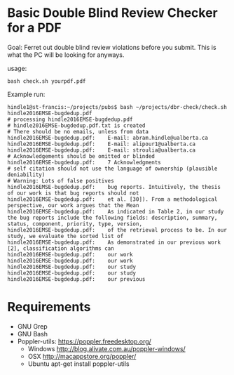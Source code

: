 # Basic Double Blind Review Checker for a PDF

Goal: Ferret out double blind review violations before you submit. This is what the PC will be looking for anyways.

usage:

    bash check.sh yourpdf.pdf

Example run:

    hindle1@st-francis:~/projects/pubs$ bash ~/projects/dbr-check/check.sh hindle2016EMSE-bugdedup.pdf
    # processing hindle2016EMSE-bugdedup.pdf
    # hindle2016EMSE-bugdedup.pdf.txt is created
    # There should be no emails, unless from data
    hindle2016EMSE-bugdedup.pdf:	E-mail: abram.hindle@ualberta.ca
    hindle2016EMSE-bugdedup.pdf:	E-mail: alipour1@ualberta.ca
    hindle2016EMSE-bugdedup.pdf:	E-mail: stroulia@ualberta.ca
    # Acknowledgements should be omitted or blinded
    hindle2016EMSE-bugdedup.pdf:	7 Acknowledgments
    # self citation should not use the language of ownership (plausible deniability)
    # Warning: Lots of false positives
    hindle2016EMSE-bugdedup.pdf:	bug reports. Intuitively, the thesis of our work is that bug reports should not
    hindle2016EMSE-bugdedup.pdf:	et al. [30]). From a methodological perspective, our work argues that the Mean
    hindle2016EMSE-bugdedup.pdf:	As indicated in Table 2, in our study the bug reports include the following fields: description, summary, status, component, priority, type, version,
    hindle2016EMSE-bugdedup.pdf:	of the retrieval process to be. In our study, we evaluate the sorted list of
    hindle2016EMSE-bugdedup.pdf:	As demonstrated in our previous work [2], classification algorithms can
    hindle2016EMSE-bugdedup.pdf:	our work
    hindle2016EMSE-bugdedup.pdf:	our work
    hindle2016EMSE-bugdedup.pdf:	our study
    hindle2016EMSE-bugdedup.pdf:	our study
    hindle2016EMSE-bugdedup.pdf:	our previous

# Requirements

* GNU Grep
* GNU Bash
* Poppler-utils: https://poppler.freedesktop.org/
  * Windows http://blog.alivate.com.au/poppler-windows/
  * OSX http://macappstore.org/poppler/
  * Ubuntu apt-get install poppler-utils


